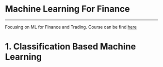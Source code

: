 # Machine Learning For Finance
-----------------------

Focusing on ML for Finance and Trading.
Course can be find [here](https://www.udemy.com/classification-based-machine-learning/learn/v4/overview)

# 1. Classification Based Machine Learning